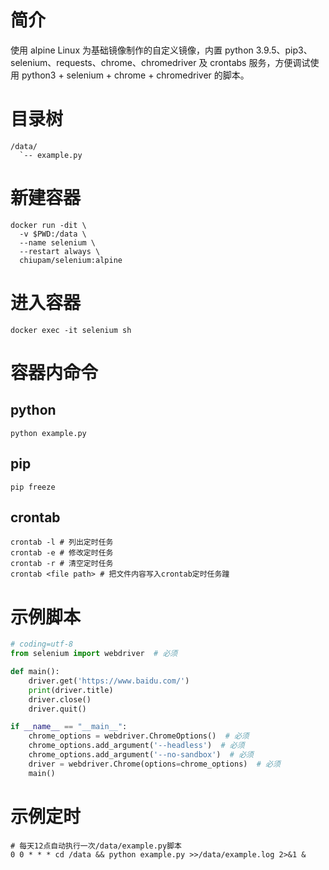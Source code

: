 # 简介
使用 alpine Linux 为基础镜像制作的自定义镜像，内置 python 3.9.5、pip3、selenium、requests、chrome、chromedriver 及 crontabs 服务，方便调试使用 python3 + selenium + chrome + chromedriver 的脚本。
# 目录树
```text
/data/
  `-- example.py
```
# 新建容器
```shell
docker run -dit \
  -v $PWD:/data \
  --name selenium \
  --restart always \
  chiupam/selenium:alpine
```
# 进入容器
```shell
docker exec -it selenium sh
```
# 容器内命令
## python
```shell
python example.py
```
## pip
```shell
pip freeze
```
## crontab
```shell
crontab -l # 列出定时任务
crontab -e # 修改定时任务
crontab -r # 清空定时任务
crontab <file path> # 把文件内容写入crontab定时任务蹱
```
# 示例脚本
```python
# coding=utf-8
from selenium import webdriver  # 必须

def main():
    driver.get('https://www.baidu.com/')
    print(driver.title)
    driver.close()
    driver.quit()

if __name__ == "__main__":
    chrome_options = webdriver.ChromeOptions()  # 必须
    chrome_options.add_argument('--headless')  # 必须
    chrome_options.add_argument('--no-sandbox')  # 必须
    driver = webdriver.Chrome(options=chrome_options)  # 必须
    main()

```
# 示例定时
```shell
# 每天12点自动执行一次/data/example.py脚本
0 0 * * * cd /data && python example.py >>/data/example.log 2>&1 &
```
